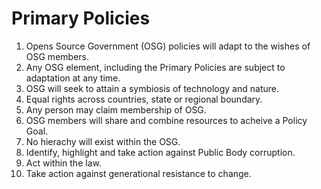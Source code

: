 # Primary Policies

1. Opens Source Government (OSG) policies will adapt to the wishes of OSG members.
2. Any OSG element, including the Primary Policies are subject to adaptation at any time.
3. OSG will seek to attain a symbiosis of technology and nature.
4. Equal rights across countries, state or regional boundary.
5. Any person may claim membership of OSG.
6. OSG members will share and combine resources to acheive a Policy Goal.
7. No hierachy will exist within the OSG.
8. Identify, highlight and take action against Public Body corruption.
9. Act within the law.
10. Take action against generational resistance to change.

